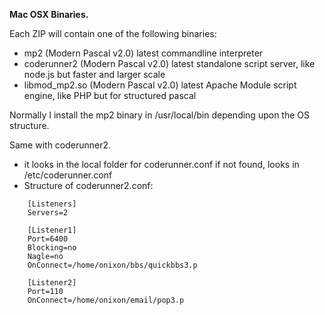 **Mac OSX Binaries.**

Each ZIP will contain one of the following binaries:
* mp2 (Modern Pascal v2.0) latest commandline interpreter
* coderunner2 (Modern Pascal v2.0) latest standalone script server, like node.js but faster and larger scale
* libmod_mp2.so (Modern Pascal v2.0) latest Apache Module script engine, like PHP but for structured pascal

Normally I install the mp2 binary in /usr/local/bin depending upon the OS structure.

Same with coderunner2.
* it looks in the local folder for coderunner.conf if not found, looks in /etc/coderunner.conf
* Structure of coderunner2.conf:
```
    [Listeners]
    Servers=2
    
    [Listener1]
    Port=6400
    Blocking=no
    Nagle=no
    OnConnect=/home/onixon/bbs/quickbbs3.p
    
    [Listener2]
    Port=110
    OnConnect=/home/onixon/email/pop3.p
```

